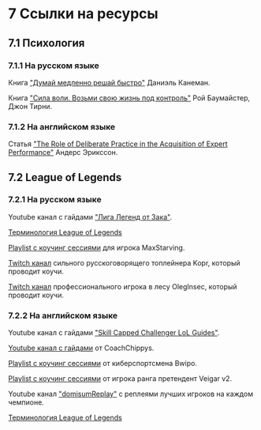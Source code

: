# 7 Ссылки на ресурсы

## 7.1 Психология

### 7.1.1 На русском языке

Книга ["Думай медленно решай быстро"](https://www.litres.ru/daniel-kaneman/dumay-medlenno-reshay-bystro) Даниэль Канеман.

Книга ["Сила воли. Возьми свою жизнь под контроль"](https://en.wikipedia.org/wiki/Willpower:_Rediscovering_the_Greatest_Human_Strength) Рой Баумайстер, Джон Тирни.

### 7.1.2 На английском языке

Статья ["The Role of Deliberate Practice in the Acquisition of Expert Performance"](https://graphics8.nytimes.com/images/blogs/freakonomics/pdf/DeliberatePractice(PsychologicalReview).pdf) Андерс Эрикссон.

## 7.2 League of Legends

### 7.2.1 На русском языке

Youtube канал с гайдами ["Лига Легенд от Зака"](https://www.youtube.com/@DarthZak).

[Терминология League of Legends](https://leagueoflegends.fandom.com/ru/wiki/Терминология_(League_of_Legends))

[Playlist с коучинг сессиями](https://www.youtube.com/@maxstarving1615) для игрока MaxStarving.

[Twitch канал](https://www.twitch.tv/kprlol) сильного русскоговорящего топлейнера Kopr, который проводит коучи.

[Twitch канал](https://www.twitch.tv/oleg_insec) профессионального игрока в лесу OlegInsec, который проводит коучи.

### 7.2.2 На английском языке

Youtube канал с гайдами ["Skill Capped Challenger LoL Guides"](https://www.youtube.com/@skillcapped).

[Youtube канал с гайдами](https://www.youtube.com/@CoachChippys/videos) от CoachChippys.

[Playlist с коучинг сессиями](https://www.youtube.com/watch?v=fJ-C4PEk-9Y&list=PLO-puISV1uJLhELuQ1ad3ayP5A53OMgkB) от киберспортсмена Bwipo.

[Playlist с коучинг сессиями](https://www.youtube.com/watch?v=t5SfWfP_rn0&list=PLxj8raNfasDH9_80MLUNmeUXOciniA_8T) от игрока ранга претендент Veigar v2.

Youtube канал ["domisumReplay"](https://www.youtube.com/@domisumReplay) с реплеями лучших игроков на каждом чемпионе.

[Терминология League of Legends](https://leagueoflegends.fandom.com/wiki/Terminology_(League_of_Legends))